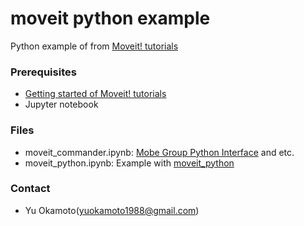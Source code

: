 # moveit python example
Python example of from [Moveit! tutorials](https://ros-planning.github.io/moveit_tutorials/)

### Prerequisites
- [Getting started of Moveit! tutorials](http://docs.ros.org/kinetic/api/moveit_tutorials/html/doc/getting_started/getting_started.html)
- Jupyter notebook

### Files
- moveit_commander.ipynb: [Mobe Group Python Interface](http://docs.ros.org/kinetic/api/moveit_tutorials/html/doc/move_group_python_interface/move_group_python_interface_tutorial.html) and etc.
- moveit_python.ipynb: Example with [moveit_python](https://github.com/mikeferguson/moveit_python)


### Contact
- Yu Okamoto(yuokamoto1988@gmail.com)